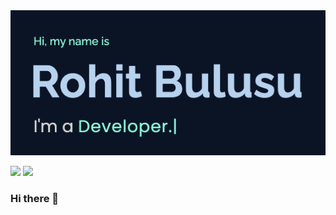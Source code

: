 <img src="https://github.com/rohitbulusu/rohitbulusu/blob/main/assets/header.gif" width="700px">

![](https://img.shields.io/badge/LinkedIn-informational?style=for-the-badge&logo=linkedin&logoColor=white&color=011627&link=http://rohitbulusu.com)
![](https://img.shields.io/badge/Behance-informational?style=for-the-badge&logo=behance&logoColor=white&color=011627)


### Hi there 👋



